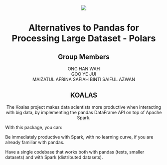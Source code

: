 <h1 align="center">
  <img src="https://user-images.githubusercontent.com/97009588/211754866-b88f8f71-dbe1-4735-9e5d-5890d747d211.png">
  <br>
</h1>

<h1 align="center">
  Alternatives to Pandas for Processing Large Dataset - Polars
  <br>
</h1>

<h2 align="center">
  Group Members
  <br>
</h2>

<p align="center">
  <a>ONG HAN WAH</a><br>
  <a>GOO YE JUI</a><br>
  <a>MAIZATUL AFRINA SAFIAH BINTI SAIFUL AZWAN</a><br>
</p>

<h2 align="center">
  KOALAS
  <br>
</h2>

<p align="center">
  <a>The Koalas project makes data scientists more productive when interacting with big data, by implementing the pandas DataFrame API on top of Apache Spark.

  With this package, you can:

Be immediately productive with Spark, with no learning curve, if you are already familiar with pandas.

Have a single codebase that works both with pandas (tests, smaller datasets) and with Spark (distributed datasets).
</p> 

